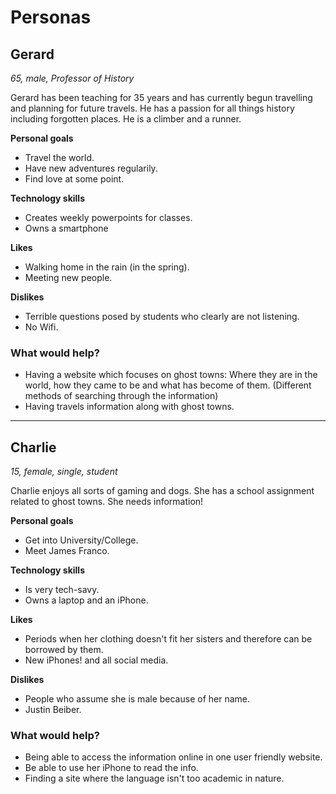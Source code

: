# Personas

## Gerard

*65, male, Professor of History*

Gerard has been teaching for 35 years and has currently begun travelling and planning for future travels. He has a passion for all things history including forgotten places. He is a climber and a runner.

**Personal goals**

- Travel the world.
- Have new adventures regularily.
- Find love at some point.

**Technology skills**

- Creates weekly powerpoints for classes.
- Owns a smartphone

**Likes**

- Walking home in the rain (in the spring).
- Meeting new people.

**Dislikes**

- Terrible questions posed by students who clearly are not listening.
- No Wifi.

### What would help?

- Having a website which focuses on ghost towns: Where they are in the world, how they came to be and what has become of them. (Different methods of searching through the information)
- Having travels information along with ghost towns. 

---

## Charlie

*15, female, single, student*

Charlie enjoys all sorts of gaming and dogs. She has a school assignment related to ghost towns. She needs information! 

**Personal goals**

- Get into University/College.
- Meet James Franco.

**Technology skills**

- Is very tech-savy.
- Owns a laptop and an iPhone.

**Likes**

- Periods when her clothing doesn't fit her sisters and therefore can be borrowed by them.
- New iPhones! and all social media.

**Dislikes**

- People who assume she is male because of her name.
- Justin Beiber.

### What would help?

- Being able to access the information online in one user friendly website.
- Be able to use her iPhone to read the info.
- Finding a site where the language isn't too academic in nature.
